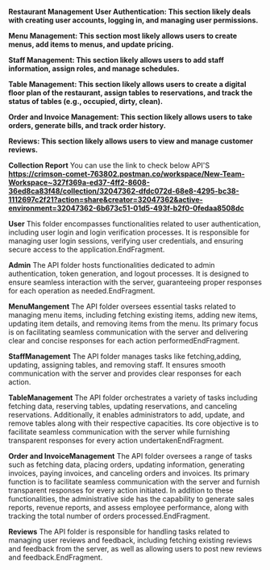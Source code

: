 **Restaurant Management**
**User Authentication: This section likely deals with creating user accounts, logging in, and managing user permissions.**

**Menu Management: This section most likely allows users to create menus, add items to menus, and update pricing.**

**Staff Management: This section likely allows users to add staff information, assign roles, and manage schedules.**

**Table Management: This section likely allows users to create a digital floor plan of the restaurant, assign tables to reservations, and track the status of tables (e.g., occupied, dirty, clean).**

**Order and Invoice Management: This section likely allows users to take orders, generate bills, and track order history.**

**Reviews: This section likely allows users to view and manage customer reviews.**

**Collection Report**
 You can use the link to check below API'S
**https://crimson-comet-763802.postman.co/workspace/New-Team-Workspace~327f369a-ed37-4ff2-8608-36ed8ca83f48/collection/32047362-dfdc072d-68e8-4295-bc38-1112697c2f21?action=share&creator=32047362&active-environment=32047362-6b673c51-01d5-493f-b2f0-0fedaa8508dc**

**User**
This folder encompasses functionalities related to user authentication, including user login and login verification processes. It is responsible for managing user login sessions, verifying user credentials, and ensuring secure access to the application.EndFragment.


**Admin**
The API folder hosts functionalities dedicated to admin authentication, token generation, and logout processes. It is designed to ensure seamless interaction with the server, guaranteeing proper responses for each operation as needed.EndFragment.


**MenuMangement**
The API folder oversees essential tasks related to managing menu items, including fetching existing items, adding new items, updating item details, and removing items from the menu. Its primary focus is on facilitating seamless communication with the server and delivering clear and concise responses for each action performedEndFragment.


**StaffManagement**
The API folder manages tasks like fetching,adding, updating, assigning tables, and removing staff. It ensures smooth communication with the server and provides clear responses for each action.


**TableManagement**
The API folder orchestrates a variety of tasks including fetching data, reserving tables, updating reservations, and canceling reservations. Additionally, it enables administrators to add, update, and remove tables along with their respective capacities. Its core objective is to facilitate seamless communication with the server while furnishing transparent responses for every action undertakenEndFragment.


**Order and InvoiceManagement**
The API folder oversees a range of tasks such as fetching data, placing orders, updating information, generating invoices, paying invoices, and canceling orders and invoices. Its primary function is to facilitate seamless communication with the server and furnish transparent responses for every action initiated. In addition to these functionalities, the administrative side has the capability to generate sales reports, revenue reports, and assess employee performance, along with tracking the total number of orders processed.EndFragment.


**Reviews**
The API folder is responsible for handling tasks related to managing user reviews and feedback, including fetching existing reviews and feedback from the server, as well as allowing users to post new reviews and feedback.EndFragment.


